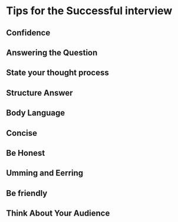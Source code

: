 # Tips for the Successful interview
## Confidence
## Answering the Question
## State your thought process
## Structure Answer
## Body Language
## Concise
## Be Honest 
## Umming and Eerring 
## Be friendly
## Think About Your Audience  